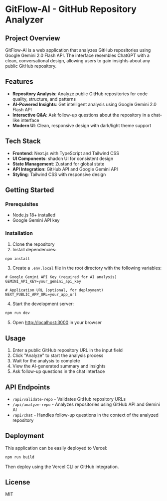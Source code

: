 # GitFlow-AI - GitHub Repository Analyzer

## Project Overview

GitFlow-AI is a web application that analyzes GitHub repositories using Google Gemini 2.0 Flash API. The interface resembles ChatGPT with a clean, conversational design, allowing users to gain insights about any public GitHub repository.

## Features

- **Repository Analysis**: Analyze public GitHub repositories for code quality, structure, and patterns
- **AI-Powered Insights**: Get intelligent analysis using Google Gemini 2.0 Flash API
- **Interactive Q&A**: Ask follow-up questions about the repository in a chat-like interface
- **Modern UI**: Clean, responsive design with dark/light theme support

## Tech Stack

- **Frontend**: Next.js with TypeScript and Tailwind CSS
- **UI Components**: shadcn UI for consistent design
- **State Management**: Zustand for global state
- **API Integration**: GitHub API and Google Gemini API
- **Styling**: Tailwind CSS with responsive design

## Getting Started

### Prerequisites

- Node.js 18+ installed
- Google Gemini API key

### Installation

1. Clone the repository
2. Install dependencies:

```bash
npm install
```

3. Create a `.env.local` file in the root directory with the following variables:

```
# Google Gemini API Key (required for AI analysis)
GEMINI_API_KEY=your_gemini_api_key

# Application URL (optional, for deployment)
NEXT_PUBLIC_APP_URL=your_app_url
```

4. Start the development server:

```bash
npm run dev
```

5. Open [http://localhost:3000](http://localhost:3000) in your browser

## Usage

1. Enter a public GitHub repository URL in the input field
2. Click "Analyze" to start the analysis process
3. Wait for the analysis to complete
4. View the AI-generated summary and insights
5. Ask follow-up questions in the chat interface

## API Endpoints

- `/api/validate-repo` - Validates GitHub repository URLs
- `/api/analyze-repo` - Analyzes repositories using GitHub API and Gemini AI
- `/api/chat` - Handles follow-up questions in the context of the analyzed repository

## Deployment

This application can be easily deployed to Vercel:

```bash
npm run build
```

Then deploy using the Vercel CLI or GitHub integration.

## License

MIT
